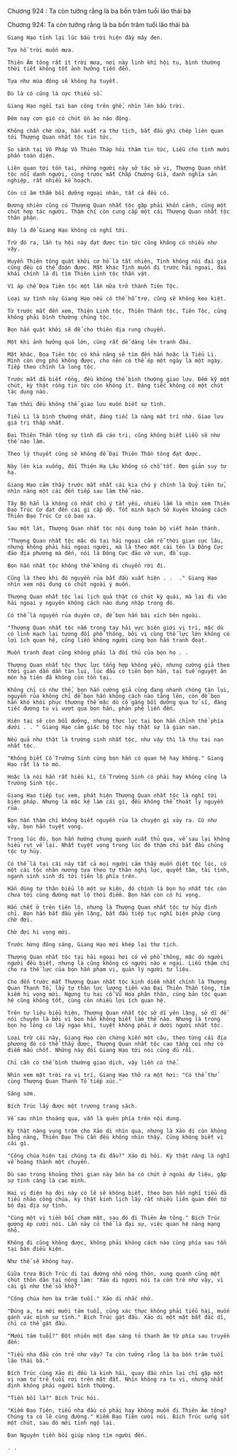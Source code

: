 




Chương 924 : Ta còn tưởng rằng là ba bốn trăm tuổi lão thái bà


Chương 924: Ta còn tưởng rằng là ba bốn trăm tuổi lão thái bà

	Giang Hạo tỉnh lại lúc bầu trời hiện đầy mây đen.

	Tựa hồ trời muốn mưa.

	Thiên Âm tông rất ít trời mưa, nơi này linh khí hội tụ, bình thường thời tiết không tốt ảnh hưởng tiến đến.

	Tựa như mùa đông sẽ không hạ tuyết.

	Dù là có cũng là cực thiểu số.

	Giang Hạo ngồi tại ban công trên ghế, nhìn lên bầu trời.

	Đêm nay cơn gió có chút ồn ào náo động.

	Không chần chờ nữa, hắn xuất ra thư tịch, bắt đầu ghi chép liên quan tới Thượng Quan nhất tộc tin tức.

	So sánh tại Vô Pháp Vô Thiên Tháp hỏi thăm tin tức, Liễu cho tính mười phần toàn diện.

	Liên quan tới tồn tại, những người này sở tác sở vi, Thượng Quan nhất tộc nổi danh người, cùng trước mắt Chấp Chưởng Giả, danh nghĩa sản nghiệp, rất nhiều kế hoạch.

	Còn có âm thầm bồi dưỡng ngoại nhân, tất cả đều có.

	Đương nhiên cũng có Thượng Quan nhất tộc gặp phải khốn cảnh, cùng một chút hợp tác người. Thậm chí còn cung cấp một cái Thượng Quan nhất tộc thân phận.

	Đây là để Giang Hạo không có nghĩ tới.

	Trừ đó ra, lần tụ hội này đạt được tin tức cũng không có nhiều như vậy.

	Huyền Thiên tông quật khởi cơ hồ là tất nhiên, Tinh không nói đại gia cũng đều có thể đoán được. Mặt khác Tinh muốn đi trước hải ngoại, đại khái chính là đi tìm Thiên Linh tộc thần vật.

	Vì áp chế Đọa Tiên tộc một lần nữa trở thành Tiên Tộc.

	Loại sự tình này Giang Hạo nếu có thể hỗ trợ, cũng sẽ không keo kiệt.

	Từ trước mắt đến xem, Thiên Linh tộc, Thiên Thánh tộc, Tiên Tộc, cũng không phải bình thường chủng tộc.

	Bọn hắn quật khởi sẽ để cho thiên địa rung chuyển.

	Một khi ảnh hưởng quá lớn, cũng rất dễ dàng lên tranh đấu.

	Mặt khác, Đọa Tiên tộc có khả năng sẽ tìm đến hắn hoặc là Tiểu Li. Mình còn ứng phó không được, cho nên có thể ép một ngày là một ngày. Tiếp theo chính là long tộc.

	Trước mắt đã biết rồng, đều không thể bình thường giao lưu. Đếm kỹ một chút, kỳ thật rồng tin tức còn không ít. Đáng tiếc không có một chút tác dụng nào.

	Tạm thời đều không thể giao lưu muốn biết sự tình.

	Tiểu Li là bình thường nhất, đáng tiếc là nàng mất trí nhớ. Giao lưu giá trị thấp nhất.

	Đại Thiên Thần tông sự tình đã cáo tri, cũng không biết Liễu sẽ như thế nào làm.

	Theo lý thuyết cũng sẽ không để Đại Thiên Thần tông đạt được.

	Này lên kia xuống, đối Thiên Hạ Lâu không có chỗ tốt. Đơn giản suy tư hạ.

	Giang Hạo cảm thấy trước mắt nhất cái kia chú ý chính là Quỷ tiên tử, nhìn nàng một cái đến tiếp sau làm thế nào.

	Tây Bộ hẳn là không có nhất chú ý tất yếu, nhiều lắm là nhìn xem Thiên Đạo Trúc Cơ đạt đến cái gì cấp độ. Tốt minh bạch Sở Xuyên khoảng cách Thiên Đạo Trúc Cơ có bao xa.

	Sau một lát, Thượng Quan nhất tộc nội dung toàn bộ viết hoàn thành.

	"Thượng Quan nhất tộc mặc dù tại hải ngoại cắm rễ thời gian cực lâu, nhưng không phải hải ngoại người, mà là theo một cái tên là Đông Cực đảo địa phương mà đến, nói là Đông Cực đảo vỡ vụn, đổ sụp.

	Bọn hắn nhất tộc không thể không di chuyển rời đi.

	Cũng là theo khi đó nguyền rủa bắt đầu xuất hiện . .  ." Giang Hạo nhìn xem nội dung có chút ngoài ý muốn.

	Thượng Quan nhất tộc lai lịch quả thật có chút kỳ quái, mà lại đi vào hải ngoại y nguyên không cách nào dung nhập trong đó.

	Có thể là nguyền rủa duyên cớ, để bọn hắn bài xích bên ngoài.

	"Thượng Quan nhất tộc nắm trong tay hải vực biên giới vị trí, mặc dù có linh mạch lại tương đối phổ thông, bởi vì cùng thế lực lớn không có lợi ích quan hệ, cũng liền không người cùng bọn hắn tranh đoạt.

	Muốn tranh đoạt cũng không phải là đối thủ của bọn họ . . 

	Thượng Quan nhất tộc thực lực tổng hợp không yếu, nhưng cường giả theo thời gian dần dần tàn lụi, lúc đầu có tiên bọn hắn, tại tuế nguyệt ăn mòn hạ tiên đã không còn tồn tại.

	Không chỉ có như thế, bọn hắn cường giả cũng đang nhanh chóng tàn lụi, nguyền rủa không chỉ để bọn hắn không cách nào tăng lên, còn để bọn hắn khó khôi phục thương thế mặc dù cố gắng bồi dưỡng qua tử sĩ, đáng tiếc đương tu vi vượt qua bọn hắn, phản phệ liền đến.

	Hiện tại sẽ còn bồi dưỡng, nhưng thực lực tại bọn hắn chỉnh thể phía dưới . . " Giang Hạo cảm giác bộ tộc này thật sự là gian nan.

	Nếu quả như thật là trường sinh nhất tộc, như vậy thì là thụ tai nạn nhất tộc.

	"Không biết Cố Trường Sinh cùng bọn hắn có quan hệ hay không." Giang Hạo rất là tò mò.

	Hoặc là nói hắn rất hiếu kì, Cố Trường Sinh có phải hay không cũng là Trường Sinh tộc.

	Giang Hạo tiếp tục xem, phát hiện Thượng Quan nhất tộc là nghĩ tới biện pháp. Nhưng là mặc kệ làm cái gì, đều không thể thoát ly nguyền rủa.

	Bọn hắn thậm chí không biết nguyền rủa là chuyện gì xảy ra. Cứ như vậy, bọn hắn tuyệt vọng.

	Trong lúc đó, bọn hắn hướng chung quanh xuất thủ qua, về sau lại không hiểu rụt về lại. Nhất tuyệt vọng trong lúc đó thậm chí bắt đầu chủng tộc tự hủy.

	Có thể là tại cái này tất cả mọi người cảm thấy muốn diệt tộc lúc, có một cái tộc nhân nương tựa theo tự thân nghị lực, quyết tâm, tài tình, ngạnh sinh sinh đi tới tiên lộ phía trên.

	Hắn dùng tự thân biểu lộ một sự kiện, đó chính là bọn họ nhất tộc còn chưa tới cùng đường mạt lộ thời điểm. Bọn hắn còn có hi vọng.

	Hắn chết ở trên tiên lộ, nhưng là Thượng Quan nhất tộc tự hủy đình chỉ. Bọn hắn bắt đầu yên lặng, bắt đầu tiếp tục nghĩ biện pháp cùng chờ đợi.

	Chờ đợi hi vọng mới.

	Trước hừng đông sáng, Giang Hạo mới khép lại thư tịch.

	Thượng Quan nhất tộc tại hải ngoại hơi có vẻ phổ thông, mặc dù người người đều biết, nhưng là cũng không có người nào e ngại. Liễu thậm chí cho ra thế lực của bọn hắn phạm vi, quản lý người tư liệu.

	Cho đến trước mắt Thượng Quan nhất tộc kinh diễm nhất chính là Thượng Quan Thanh Tố, lấy tự thân lực lượng tiến vào Đại Thiên Thần tông, tìm kiếm hi vọng mới. Ngưng tụ hai cỗ Vũ Hóa phân thân, cùng bản tộc quan hệ cũng không tốt, cùng còn nhiều lợi ích quan hệ.

	Trên tư liệu biểu hiện, Thượng Quan nhất tộc sở dĩ yên lặng, sở dĩ dễ nói chuyện là bởi vì bọn hắn không biết làm thế nào. Nhưng là trong bọn họ lòng có lấy ngạo khí, tuyệt không phải ở dưới người nhất tộc.

	Loại trừ cái này, Giang Hạo còn chứng kiến một câu, theo từng cái địa phương đó có thể thấy được, Thượng Quan nhất tộc cao tầng coi như có điểm mấu chốt. Những này đối Giang Hạo tới nói cũng đủ rồi.

	Chỉ cần có thể bình thường giao dịch, vậy liền có thể.

	Nhìn xem mặt trời ra vị trí, Giang Hạo thở ra một hơi: "Có thể thử cùng Thượng Quan Thanh Tố tiếp xúc."

	Sáng sớm.

	Bích Trúc lấy được một trương trang sách.

	Về sau nhìn thoáng qua, vẫn là quên phía trên nội dung.

	Kỳ thật nàng vụng trộm cho Xảo di nhìn qua, nhưng là Xảo di còn không bằng nàng, Thiên Đạo Thù Cần đều không nhìn thấy. Cũng không biết vì cái gì.

	"Công chúa hiện tại chúng ta đi đâu?" Xảo di hỏi. Kỳ thật nàng là nghĩ về hoàng thành một chuyến.

	Dù sao trong khoảng thời gian này bôn ba có chút ở ngoài dự liệu, gặp sự tình càng là cao minh.

	Hai vị điện hạ đời này có lẽ sẽ không biết, theo bọn hắn nghĩ tiểu đả tiểu nháo công chúa, kỳ thật kinh lịch lấy rất nhiều liên quan đến tứ bộ đại địa sự tình.

	"Cùng một vị tiền bối chạm mặt, sau đó đi Thiên Âm tông." Bích Trúc gượng ép cười nói. Lần này có thể là đại sự, việc quan hệ nàng mạng nhỏ.

	Không đi cũng không được, không phải không cách nào cùng phía sau tồn tại bàn điều kiện.

	Như thế sẽ không hay.

	Giữa trưa Bích Trúc đi tại đường nhỏ nông thôn, xung quanh cũng một chút thôn dân tại nông làm: "Xảo di ngươi nói ta còn trẻ như vậy, vì cái gì như thế số khổ?"

	"Công chúa hơn ba trăm tuổi." Xảo di nhắc nhở.

	"Đúng a, ta mới mười tám tuổi, cũng xác thực không phải tiểu hài, muốn gánh vác mình sự tình." Bích Trúc gật đầu. Xảo di một mặt bất đắc dĩ, chỉ có thể gật đầu.

	"Mười tám tuổi?" Đột nhiên một đạo sáng tỏ thanh âm từ phía sau truyền đến:

	"Tiểu nha đầu còn trẻ như vậy? Ta còn tưởng rằng là ba bốn trăm tuổi lão thái bà."

	Bích Trúc cùng Xảo di đều là kinh hãi, quay đầu nhìn lại chỉ gặp một vị nam tử trẻ tuổi rơi trên mặt đất. Nhìn không ra tu vi, nhưng nhất định không phải người bình thường.

	"Tiền bối là?" Bích Trúc hỏi.

	"Kiếm Đạo Tiên, tiểu nha đầu có phải hay không muốn đi Thiên Âm tông? Chúng ta có lẽ cùng đường." Kiếm Đạo Tiên cười nói. Bích Trúc sửng sốt một chút, sau đó mới tỉnh ngộ lại.

	Đan Nguyên tiền bối giúp nàng tìm người đến.

	. .




